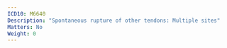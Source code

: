 ```yaml
---
ICD10: M6640
Description: "Spontaneous rupture of other tendons: Multiple sites"
Matters: No
Weight: 0
---
```



